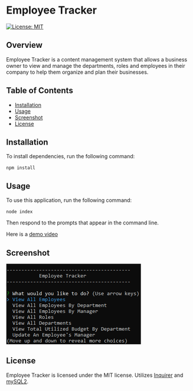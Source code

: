 # Employee Tracker

[![License: MIT](https://img.shields.io/badge/License-MIT-yellow.svg)](https://opensource.org/licenses/MIT)

## Overview
Employee Tracker is a content management system that allows a business owner to view and manage the departments, roles and employees in their company to help them organize and plan their businesses.

## Table of Contents
* [Installation](#installation)
* [Usage](#usage)
* [Screenshot](#screenshot)
* [License](#license)

## Installation
To install dependencies, run the following command:
```
npm install
```

## Usage
To use this application, run the following command:
```
node index
```
Then respond to the prompts that appear in the command line.

Here is a [demo video](https://drive.google.com/file/d/12981SC7zOFZA9a4pTtUou4Ujyv9Z1BSj/view)

## Screenshot
![main menu](https://github.com/jcmoser5/moseremployeetracker/blob/main/assets/menu.PNG)

## License
Employee Tracker is licensed under the MIT license. Utilizes [Inquirer](https://www.npmjs.com/package/inquirer) and [mySQL2](https://www.npmjs.com/package/mysql2).
